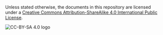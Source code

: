 Unless stated otherwise, the documents in this repository are licensed under a [Creative Commons Attribution-ShareAlike 4.0 International Public License](http://creativecommons.org/licenses/by-sa/4.0/). 

![CC-BY-SA 4.0 logo](https://i.creativecommons.org/l/by-sa/4.0/88x31.png)

